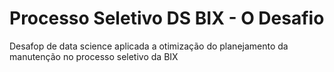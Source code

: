 # Processo Seletivo DS BIX - O Desafio

Desafop de data science aplicada a otimização do planejamento da manutenção no processo seletivo da BIX



